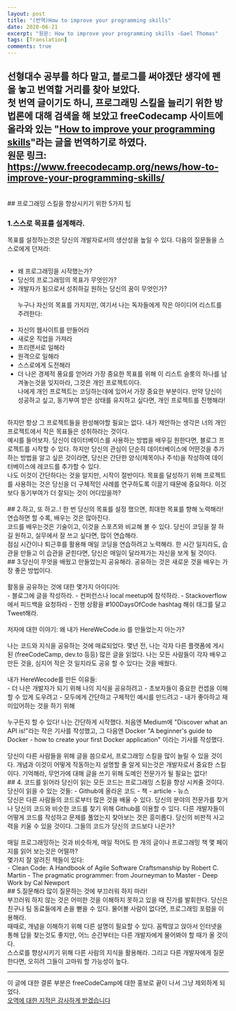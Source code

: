 ```yaml
---
layout: post
title: "(번역)How to improve your programming skills"
date: 2020-06-21
excerpt: "원문: How to improve your programming skills -Gael Thomas"
tags: [Translation]
comments: true
---
```


 선형대수 공부를 하다 말고, 블로그를 써야겠단 생각에 펜을 놓고 번역할 거리를 찾아 보았다.<br>
첫 번역 글이기도 하니, 프로그래밍 스킬을 늘리기 위한 방법론에 대해 검색을 해 보았고
freeCodecamp 사이트에 올라와 있는 "[How to improve your programming skills](https://www.freecodecamp.org/news/how-to-improve-your-programming-skills/)"라는 글을 번역하기로 하였다.<br>
원문 링크: <https://www.freecodecamp.org/news/how-to-improve-your-programming-skills/>
<br>
---
<br>
## 프로그래밍 스킬을 향상시키기 위한 5가지 팁 <br>

### 1.스스로 목표를 설계해라.
목표를 설정하는것은 당신의 개발자로서의 생산성을 높일 수 있다.
다음의 질문들을 스스로에게 던져라: <br> <br>
 - 왜 프로그래밍을 시작했는가?
 - 당신의 프로그래밍의 목표가 무엇인가?
 - 개발자가 됨으로서 성취하길 원하는 당신의 꿈이 무엇인가? <br> <br>
누구나 자신의 목표를 가지지만, 여기서 나는 독자들에게 작은 아이디어 리스트를 주려한다: <br> <br>
 - 자신의 웹사이트를 만들어라
 - 새로운 직업을 가져라
 - 프리랜서로 일해라
 - 원격으로 일해라
 - 스스로에게 도전해라
 - 더 나은 경제적 풍요를 얻어라
가장 중요한 목표를 위해 이 리스트 슬롯의 하나를 남겨놓는것을 잊지마라, 그것은 개인 프로젝트이다. <br>
나에게 개인 프로젝트는 코딩하는데에 있어서 가장 중요한 부분이다. 만약 당신이 성공하고 싶고,
동기부여 받은 상태를 유지하고 싶다면, 개인 프로젝트를 진행해라!
<br>
하지만 항상 그 프로젝트들을 완성해야할 필요는 없다. 내가 제안하는 생각은 너의 개인 프로젝트에서
작은 목표들은 성취하라는 것이다.
<br>
예시를 들어보자. 당신이 데이터베이스를 사용하는 방법을 배우길 원한다면, 블로그 프로젝트를 시작할 수 있다. 하지만 당신의 관심이 단순히 데이터베이스에 어떤것을 추가하는 방법을 알고 싶은 것이라면, 당신은 간단한 양식(제목이나 주석)을 작성하여 데이터베이스에 레코드를 추가할 수 있다.
<br>
나도 이것이 간단하다는 것을 알지만, 시작이 절반이다. 목표를 달성하기 위해 프로젝트를 사용하는 것은 당신을 더 구체적인 사례를 연구하도록 이끌기 때문에 중요하다. 이것보다 동기부여가 더 잘되는 것이 어디있을까?
<br> <br>
## 2.하고, 또 하고..!
한 번 당신의 목표를 설정 했으면, 최대한 목표를 향해 노력해라! 연습하면 할 수록, 배우는 것은 많아진다.<br>
코드를 배우는것은 기술이고, 이것을 스포츠와 비교해 볼 수 있다. 당신이 코딩을 잘 하길 원하고, 실무에서 잘 쓰고 싶다면, 많이 연습해라.<br> 점심 시간이나 퇴근후를 활용해 매일 코딩을 연습하려고 노력해라. 한 시간 일지라도, 습관을 만들고 이 습관을 굳힌다면, 당신은 매일이 달라져가는 자신을 보게 될 것이다.
<br>
## 3.당신이 무엇을 배웠고 만들었는지 공유해라.
공유하는 것은 새로운 것을 배우는 가장 좋은 방법이다.
<br> <br>
활동을 공유하는 것에 대한 몇가지 아이디어: <br>
 - 블로그에 글을 작성하라.
 - 컨퍼런스나 local meetup에 참석하라.
 - Stackoverflow에서 피드백을 요청하라
 - 진행 상황을 #100DaysOfCode hashtag 해쉬 태그를 달고 Tweet해라.
<br> <br>
저자에 대한 이야기: 왜 내가 HereWeCode.io 를 만들었는지 아는가?
<br> <br>
나는 코드와 지식을 공유하는 것에 매료되었다. 몇년 전, 나는 각자 다른 플랫폼에 게시 된 (freeCodeCamp, dev.to 등등) 많은 글을 읽었다. 나는 모든 사람들이 각자 배우고 만든 것을, 심지어 작은 것 일지라도 공유 할 수 있다는 것을 배웠다.
<br><br>
내가 HereWecode를 만든 이유들:<br>
 - 더 나은 개발자가 되기 위해 나의 지식을 공유하려고
 - 초보자들이 중요한 컨셉을 이해할 수 있게 도우려고
 - 모두에게 간단하고 구체적인 예시를 만드려고
 - 내가 좋아하고 재미있어하는 것을 하기 위해
<br><br>
누구든지 할 수 있다! 나는 간단하게 시작했다. 처음엔 Medium에 "Discover what an API is!"라는 작은 기사를 작성했고, 그 다음엔 Docker "A beginner's guide to Docker - how to create your first Docker application" 이라는 기사를 작성했다.
<br><br>
당신이 다른 사람들을 위해 글을 씀으로서, 프로그래밍 스킬을 많이 늘릴 수 있을 것이다. 개념과 이것이 어떻게 작동하는지 설명할 줄 알게 되는것은 개발자로서 중요한 스킬이다. 기억해라, 무언가에 대해 글을 쓰기 위해 도메인 전문가가 될 필요는 없다!
<br>
## 4. 코드를 읽어라
당신이 읽는 모든 코드는 프로그래밍 스킬을 향상 시켜줄 것이다.
<br>
당신이 읽을 수 있는 것들:
 - Github에 올라온 코드
 - 책
 - article
 - 뉴스
<br>
당신은 다른 사람들의 코드로부터 많은 것을 배울 수 있다. 당신의 분야의 전문가를 찾거나 당신의 코드와 비슷한 코드를 찾기 위해 Github를 이용할 수 있다. 다른 개발자들이 어떻게 코드를 작성하고 문제를 풀었는지 찾아보는 것은 흥미롭다. 당신의 비판적 사고력을 키울 수 있을 것이다. 그들의 코드가 당신의 코드보다 나은가?
<br> <br>
매일 프로그래밍하는 것과 비슷하게, 매일 적어도 한 개의 글이나 프로그래밍 책 몇 페이지를 읽어 보는것은 어떨까?
<br>
몇가지 잘 알려진 책들이 있다: <br>
 - Clean Code: A Handbook of Agile Software Craftsmanship by Robert C. Martin
 - The pragmatic programmer: from Journeyman to Master
 - Deep Work by Cal Newport
<br>
## 5.질문해라
많이 질문하는 것에 부끄러워 하지 마라!
<br>
부끄러워 하지 않는 것은 어떠한 것을 이해하지 못하고 있을 때 진가를 발휘한다. 당신은 친구나 팀 동료들에게 손을 뻗을 수 있다. 물어볼 사람이 없다면, 프로그래밍 포럼을 이용해라.
<br>
때때로, 개념을 이해하기 위해 다른 설명이 필요할 수 있다. 꼼짝않고 앉아서 인터넷을 통해 답을 찾는것도 좋지만, 어느 순간부터는 다른 개발자에게 물어봐야 할 때가 올 것이다.
<br>
스스로를 향상시키기 위해 다른 사람의 지식을 활용해라. 그리고 다른 개발자에게 질문한다면, 오히려 그들이 고마워 할 가능성이 높다.

---
이 글에 대한 결론 부분은 freeCodeCamp에 대한 홍보로 끝이 나서 그냥 제외하게 되었다.<br>
<u> 오역에 대한 지적은 감사하게 받겠습니다 </u>
